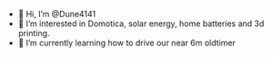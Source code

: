 - 👋 Hi, I’m @Dune4141
- 👀 I’m interested in Domotica, solar energy, home batteries and 3d printing.
- 🌱 I’m currently learning how to drive our near 6m oldtimer 

<!---
Dune4141/Dune4141 is a ✨ special ✨ repository because its `README.md` (this file) appears on your GitHub profile.
You can click the Preview link to take a look at your changes.
--->
